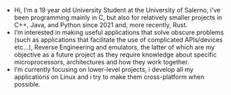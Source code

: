 - Hi, I’m a 19 year old University Student at the University of Salerno, i've been programming mainly in C, but also for relatively smaller projects in C++, Java, and Python since 2021 and, more recently, Rust.
- I’m interested in making useful applications that solve obscure problems (such as applications that facilitate the use of complicated APIs/devices etc...), Reverse Engineering and emulators, the latter of which are my objective as a future project as they require knowledge about specific microprocessors, architectures and how they work together.
- I’m currently focusing on lower-level projects, i develop all my applications on Linux and i try to make them cross-platform when possible.

